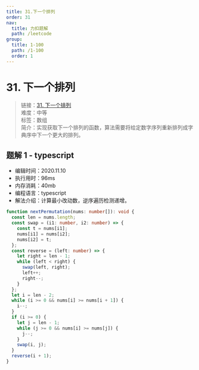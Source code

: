 ```yaml
---
title: 31.下一个排列
order: 31
nav:
  title: 力扣题解
  path: /leetcode
group:
  title: 1-100
  path: /1-100
  order: 1
---
```


# 31. 下一个排列

> 链接：[31. 下一个排列](https://leetcode-cn.com/problems/next-permutation/)  
> 难度：中等  
> 标签：数组  
> 简介：实现获取下一个排列的函数，算法需要将给定数字序列重新排列成字典序中下一个更大的排列。

## 题解 1 - typescript

- 编辑时间：2020.11.10
- 执行用时：96ms
- 内存消耗：40mb
- 编程语言：typescript
- 解法介绍：计算最小改动数，逆序遍历检测递增。

```typescript
function nextPermutation(nums: number[]): void {
  const len = nums.length;
  const swap = (i1: number, i2: number) => {
    const t = nums[i1];
    nums[i1] = nums[i2];
    nums[i2] = t;
  };
  const reverse = (left: number) => {
    let right = len - 1;
    while (left < right) {
      swap(left, right);
      left++;
      right--;
    }
  };
  let i = len - 2;
  while (i >= 0 && nums[i] >= nums[i + 1]) {
    i--;
  }
  if (i >= 0) {
    let j = len - 1;
    while (j >= 0 && nums[i] >= nums[j]) {
      j--;
    }
    swap(i, j);
  }
  reverse(i + 1);
}
```
